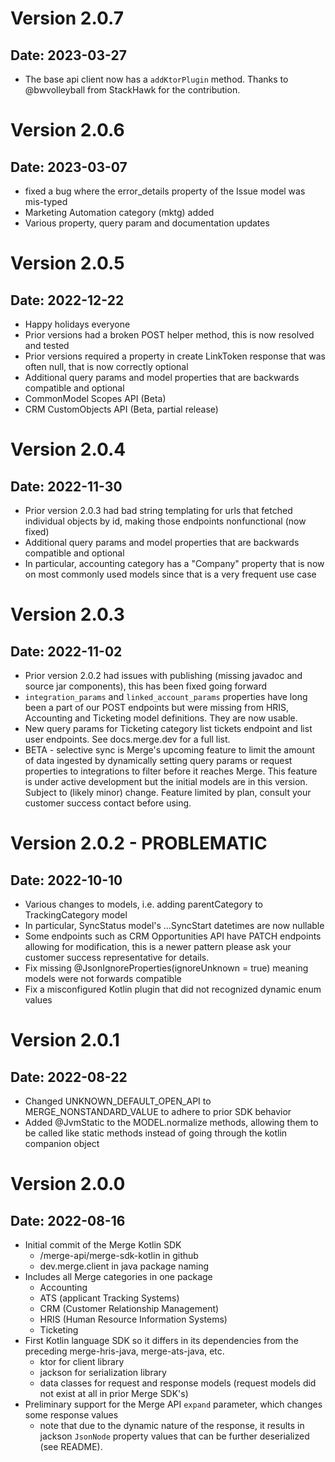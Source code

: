 # Version 2.0.7

## Date: 2023-03-27

- The base api client now has a `addKtorPlugin` method. Thanks to @bwvolleyball from StackHawk for the contribution.

# Version 2.0.6

## Date: 2023-03-07

- fixed a bug where the error_details property of the Issue model was mis-typed
- Marketing Automation category (mktg) added
- Various property, query param and documentation updates

# Version 2.0.5

## Date: 2022-12-22

- Happy holidays everyone
- Prior versions had a broken POST helper method, this is now resolved and tested
- Prior versions required a property in create LinkToken response that was often null, that is now correctly optional
- Additional query params and model properties that are backwards compatible and optional
- CommonModel Scopes API (Beta)
- CRM CustomObjects API (Beta, partial release)

# Version 2.0.4

## Date: 2022-11-30

- Prior version 2.0.3 had bad string templating for urls that fetched individual objects by id, making those endpoints nonfunctional (now fixed)
- Additional query params and model properties that are backwards compatible and optional
- In particular, accounting category has a "Company" property that is now on most commonly used models since that is a very frequent use case

# Version 2.0.3

## Date: 2022-11-02

- Prior version 2.0.2 had issues with publishing (missing javadoc and source jar components), this has been fixed going forward
- `integration_params` and `linked_account_params` properties have long been a part of our POST endpoints but were missing from HRIS, Accounting and Ticketing model definitions. They are now usable.
- New query params for Ticketing category list tickets endpoint and list user endpoints. See docs.merge.dev for a full list.
- BETA - selective sync is Merge's upcoming feature to limit the amount of data ingested by dynamically setting query params or request properties to integrations to filter before it reaches Merge. This feature is under active development but the initial models are in this version. Subject to (likely minor) change. Feature limited by plan, consult your customer success contact before using.

# Version 2.0.2 - PROBLEMATIC

## Date: 2022-10-10

- Various changes to models, i.e. adding parentCategory to TrackingCategory model
- In particular, SyncStatus model's ...SyncStart datetimes are now nullable
- Some endpoints such as CRM Opportunities API have PATCH endpoints allowing for modification, this is a newer pattern please ask your customer success representative for details.
- Fix missing @JsonIgnoreProperties(ignoreUnknown = true) meaning models were not forwards compatible
- Fix a misconfigured Kotlin plugin that did not recognized dynamic enum values

# Version 2.0.1

## Date: 2022-08-22

- Changed UNKNOWN_DEFAULT_OPEN_API to MERGE_NONSTANDARD_VALUE to adhere to prior SDK behavior
- Added @JvmStatic to the MODEL.normalize methods, allowing them to be called like static methods instead of going through the kotlin companion object

# Version 2.0.0

## Date: 2022-08-16

- Initial commit of the Merge Kotlin SDK 
  - /merge-api/merge-sdk-kotlin in github
  - dev.merge.client in java package naming
- Includes all Merge categories in one package
  - Accounting
  - ATS (applicant Tracking Systems)
  - CRM (Customer Relationship Management)
  - HRIS (Human Resource Information Systems)
  - Ticketing
- First Kotlin language SDK so it differs in its dependencies from the preceding merge-hris-java, merge-ats-java, etc.
  - ktor for client library
  - jackson for serialization library
  - data classes for request and response models (request models did not exist at all in prior Merge SDK's)
- Preliminary support for the Merge API `expand` parameter, which changes some response values
  - note that due to the dynamic nature of the response, it results in jackson `JsonNode` property values that can be further deserialized (see README). 
